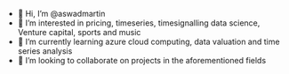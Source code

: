 - 👋 Hi, I’m @aswadmartin
- 👀 I’m interested in pricing, timeseries, timesignalling data science, Venture capital, sports and music
- 🌱 I’m currently learning azure cloud computing, data valuation and time series analysis
- 💞️ I’m looking to collaborate on projects in the aforementioned fields
